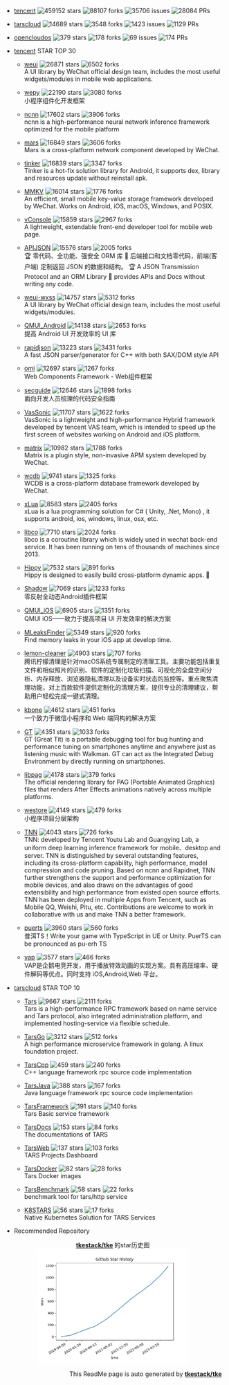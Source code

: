 
+ [tencent](https://github.com/tencent)
![459152 stars](https://img.shields.io/badge/Stars-459152-green)
![88107 forks](https://img.shields.io/badge/Forks-88107-green)
![35706 issues](https://img.shields.io/badge/Issues-35706-green)
![28084 PRs](https://img.shields.io/badge/PRs-28084-green)

+ [tarscloud](https://github.com/tarscloud)
![14689 stars](https://img.shields.io/badge/Stars-14689-green)
![3548 forks](https://img.shields.io/badge/Forks-3548-green)
![1423 issues](https://img.shields.io/badge/Issues-1423-green)
![1129 PRs](https://img.shields.io/badge/PRs-1129-green)

+ [opencloudos](https://github.com/opencloudos)
![379 stars](https://img.shields.io/badge/Stars-379-green)
![178 forks](https://img.shields.io/badge/Forks-178-green)
![69 issues](https://img.shields.io/badge/Issues-69-green)
![174 PRs](https://img.shields.io/badge/PRs-174-green)



+ [tencent](https://github.com/tencent) STAR TOP 30
    
    + [weui](https://github.com/tencent/weui) 
    ![26871 stars](https://img.shields.io/badge/Stars-26871-green)
    ![6502 forks](https://img.shields.io/badge/Forks-6502-green)  
    A UI library by WeChat official design team, includes the most useful widgets/modules in mobile web applications.
    
    + [wepy](https://github.com/tencent/wepy) 
    ![22190 stars](https://img.shields.io/badge/Stars-22190-green)
    ![3080 forks](https://img.shields.io/badge/Forks-3080-green)  
    小程序组件化开发框架
    
    + [ncnn](https://github.com/tencent/ncnn) 
    ![17602 stars](https://img.shields.io/badge/Stars-17602-green)
    ![3906 forks](https://img.shields.io/badge/Forks-3906-green)  
    ncnn is a high-performance neural network inference framework optimized for the mobile platform
    
    + [mars](https://github.com/tencent/mars) 
    ![16849 stars](https://img.shields.io/badge/Stars-16849-green)
    ![3606 forks](https://img.shields.io/badge/Forks-3606-green)  
    Mars is a cross-platform network component  developed by WeChat.
    
    + [tinker](https://github.com/tencent/tinker) 
    ![16839 stars](https://img.shields.io/badge/Stars-16839-green)
    ![3347 forks](https://img.shields.io/badge/Forks-3347-green)  
    Tinker is a hot-fix solution library for Android, it supports dex, library and resources update without reinstall apk.
    
    + [MMKV](https://github.com/tencent/MMKV) 
    ![16014 stars](https://img.shields.io/badge/Stars-16014-green)
    ![1776 forks](https://img.shields.io/badge/Forks-1776-green)  
    An efficient, small mobile key-value storage framework developed by WeChat. Works on Android, iOS, macOS, Windows, and POSIX.
    
    + [vConsole](https://github.com/tencent/vConsole) 
    ![15859 stars](https://img.shields.io/badge/Stars-15859-green)
    ![2967 forks](https://img.shields.io/badge/Forks-2967-green)  
    A lightweight, extendable front-end developer tool for mobile web page.
    
    + [APIJSON](https://github.com/tencent/APIJSON) 
    ![15576 stars](https://img.shields.io/badge/Stars-15576-green)
    ![2005 forks](https://img.shields.io/badge/Forks-2005-green)  
    🏆 零代码、全功能、强安全 ORM 库 🚀 后端接口和文档零代码，前端(客户端) 定制返回 JSON 的数据和结构。 🏆 A JSON Transmission Protocol and an ORM Library 🚀  provides APIs and Docs without writing any code.
    
    + [weui-wxss](https://github.com/tencent/weui-wxss) 
    ![14757 stars](https://img.shields.io/badge/Stars-14757-green)
    ![5312 forks](https://img.shields.io/badge/Forks-5312-green)  
    A UI library by WeChat official design team, includes the most useful widgets/modules.
    
    + [QMUI_Android](https://github.com/tencent/QMUI_Android) 
    ![14138 stars](https://img.shields.io/badge/Stars-14138-green)
    ![2653 forks](https://img.shields.io/badge/Forks-2653-green)  
    提高 Android UI 开发效率的 UI 库
    
    + [rapidjson](https://github.com/tencent/rapidjson) 
    ![13223 stars](https://img.shields.io/badge/Stars-13223-green)
    ![3431 forks](https://img.shields.io/badge/Forks-3431-green)  
    A fast JSON parser/generator for C++ with both SAX/DOM style API
    
    + [omi](https://github.com/tencent/omi) 
    ![12697 stars](https://img.shields.io/badge/Stars-12697-green)
    ![1267 forks](https://img.shields.io/badge/Forks-1267-green)  
    Web Components Framework - Web组件框架
    
    + [secguide](https://github.com/tencent/secguide) 
    ![12646 stars](https://img.shields.io/badge/Stars-12646-green)
    ![1898 forks](https://img.shields.io/badge/Forks-1898-green)  
    面向开发人员梳理的代码安全指南
    
    + [VasSonic](https://github.com/tencent/VasSonic) 
    ![11707 stars](https://img.shields.io/badge/Stars-11707-green)
    ![1622 forks](https://img.shields.io/badge/Forks-1622-green)  
    VasSonic is a lightweight and high-performance Hybrid framework developed by tencent VAS team, which is intended to speed up the first screen of websites working on Android and iOS platform. 
    
    + [matrix](https://github.com/tencent/matrix) 
    ![10982 stars](https://img.shields.io/badge/Stars-10982-green)
    ![1788 forks](https://img.shields.io/badge/Forks-1788-green)  
    Matrix is a plugin style, non-invasive APM system developed by WeChat.
    
    + [wcdb](https://github.com/tencent/wcdb) 
    ![9741 stars](https://img.shields.io/badge/Stars-9741-green)
    ![1325 forks](https://img.shields.io/badge/Forks-1325-green)  
    WCDB is a cross-platform database framework developed by WeChat.
    
    + [xLua](https://github.com/tencent/xLua) 
    ![8583 stars](https://img.shields.io/badge/Stars-8583-green)
    ![2405 forks](https://img.shields.io/badge/Forks-2405-green)  
    xLua is a lua programming solution for  C# ( Unity, .Net, Mono) , it supports android, ios, windows, linux, osx, etc.
    
    + [libco](https://github.com/tencent/libco) 
    ![7710 stars](https://img.shields.io/badge/Stars-7710-green)
    ![2024 forks](https://img.shields.io/badge/Forks-2024-green)  
    libco is a coroutine library which is widely used in wechat  back-end service. It has been running on tens of thousands of machines since 2013.
    
    + [Hippy](https://github.com/tencent/Hippy) 
    ![7532 stars](https://img.shields.io/badge/Stars-7532-green)
    ![891 forks](https://img.shields.io/badge/Forks-891-green)  
    Hippy is designed to easily build cross-platform dynamic apps. 👏
    
    + [Shadow](https://github.com/tencent/Shadow) 
    ![7069 stars](https://img.shields.io/badge/Stars-7069-green)
    ![1233 forks](https://img.shields.io/badge/Forks-1233-green)  
    零反射全动态Android插件框架
    
    + [QMUI_iOS](https://github.com/tencent/QMUI_iOS) 
    ![6905 stars](https://img.shields.io/badge/Stars-6905-green)
    ![1351 forks](https://img.shields.io/badge/Forks-1351-green)  
    QMUI iOS——致力于提高项目 UI 开发效率的解决方案
    
    + [MLeaksFinder](https://github.com/tencent/MLeaksFinder) 
    ![5349 stars](https://img.shields.io/badge/Stars-5349-green)
    ![920 forks](https://img.shields.io/badge/Forks-920-green)  
    Find memory leaks in your iOS app at develop time.
    
    + [lemon-cleaner](https://github.com/tencent/lemon-cleaner) 
    ![4903 stars](https://img.shields.io/badge/Stars-4903-green)
    ![707 forks](https://img.shields.io/badge/Forks-707-green)  
    腾讯柠檬清理是针对macOS系统专属制定的清理工具。主要功能包括重复文件和相似照片的识别、软件的定制化垃圾扫描、可视化的全盘空间分析、内存释放、浏览器隐私清理以及设备实时状态的监控等。重点聚焦清理功能，对上百款软件提供定制化的清理方案，提供专业的清理建议，帮助用户轻松完成一键式清理。
    
    + [kbone](https://github.com/tencent/kbone) 
    ![4612 stars](https://img.shields.io/badge/Stars-4612-green)
    ![451 forks](https://img.shields.io/badge/Forks-451-green)  
    一个致力于微信小程序和 Web 端同构的解决方案
    
    + [GT](https://github.com/tencent/GT) 
    ![4351 stars](https://img.shields.io/badge/Stars-4351-green)
    ![1033 forks](https://img.shields.io/badge/Forks-1033-green)  
    GT (Great Tit) is a portable debugging tool for bug hunting and performance tuning on smartphones anytime and anywhere just as listening music with Walkman. GT can act as the Integrated Debug Environment by directly running on smartphones.
    
    + [libpag](https://github.com/tencent/libpag) 
    ![4178 stars](https://img.shields.io/badge/Stars-4178-green)
    ![379 forks](https://img.shields.io/badge/Forks-379-green)  
    The official rendering library for PAG (Portable Animated Graphics) files that renders After Effects animations natively across multiple platforms.
    
    + [westore](https://github.com/tencent/westore) 
    ![4149 stars](https://img.shields.io/badge/Stars-4149-green)
    ![479 forks](https://img.shields.io/badge/Forks-479-green)  
    小程序项目分层架构
    
    + [TNN](https://github.com/tencent/TNN) 
    ![4043 stars](https://img.shields.io/badge/Stars-4043-green)
    ![726 forks](https://img.shields.io/badge/Forks-726-green)  
    TNN: developed by Tencent Youtu Lab and Guangying Lab, a uniform deep learning inference framework for mobile、desktop and server. TNN is distinguished by several outstanding features, including its cross-platform capability, high performance, model compression and code pruning. Based on ncnn and Rapidnet, TNN further strengthens the support and performance optimization for mobile devices, and also draws on the advantages of good extensibility and high performance from existed open source efforts. TNN has been deployed in multiple Apps from Tencent, such as Mobile QQ, Weishi, Pitu, etc. Contributions are welcome to work in collaborative with us and make TNN a better framework. 
    
    + [puerts](https://github.com/tencent/puerts) 
    ![3960 stars](https://img.shields.io/badge/Stars-3960-green)
    ![560 forks](https://img.shields.io/badge/Forks-560-green)  
    普洱TS！Write your game with TypeScript in UE or Unity. PuerTS can be pronounced as pu-erh TS
    
    + [vap](https://github.com/tencent/vap) 
    ![3577 stars](https://img.shields.io/badge/Stars-3577-green)
    ![466 forks](https://img.shields.io/badge/Forks-466-green)  
    VAP是企鹅电竞开发，用于播放特效动画的实现方案。具有高压缩率、硬件解码等优点。同时支持 iOS,Android,Web 平台。
    

+ [tarscloud](https://github.com/tarscloud) STAR TOP 10
    
    + [Tars](https://github.com/tarscloud/Tars) 
    ![9667 stars](https://img.shields.io/badge/Stars-9667-green)
    ![2111 forks](https://img.shields.io/badge/Forks-2111-green)  
    Tars is a high-performance RPC framework based on name service and Tars protocol, also integrated administration platform, and implemented hosting-service via flexible schedule.
    
    + [TarsGo](https://github.com/tarscloud/TarsGo) 
    ![3212 stars](https://img.shields.io/badge/Stars-3212-green)
    ![512 forks](https://img.shields.io/badge/Forks-512-green)  
    A  high performance microservice  framework  in golang. A linux foundation project.
    
    + [TarsCpp](https://github.com/tarscloud/TarsCpp) 
    ![459 stars](https://img.shields.io/badge/Stars-459-green)
    ![240 forks](https://img.shields.io/badge/Forks-240-green)  
    C++ language framework rpc source code implementation
    
    + [TarsJava](https://github.com/tarscloud/TarsJava) 
    ![388 stars](https://img.shields.io/badge/Stars-388-green)
    ![167 forks](https://img.shields.io/badge/Forks-167-green)  
    Java language framework rpc source code implementation
    
    + [TarsFramework](https://github.com/tarscloud/TarsFramework) 
    ![191 stars](https://img.shields.io/badge/Stars-191-green)
    ![140 forks](https://img.shields.io/badge/Forks-140-green)  
    Tars Basic service framework
    
    + [TarsDocs](https://github.com/tarscloud/TarsDocs) 
    ![153 stars](https://img.shields.io/badge/Stars-153-green)
    ![84 forks](https://img.shields.io/badge/Forks-84-green)  
    The documentations of TARS
    
    + [TarsWeb](https://github.com/tarscloud/TarsWeb) 
    ![137 stars](https://img.shields.io/badge/Stars-137-green)
    ![103 forks](https://img.shields.io/badge/Forks-103-green)  
    TARS Projects Dashboard
    
    + [TarsDocker](https://github.com/tarscloud/TarsDocker) 
    ![82 stars](https://img.shields.io/badge/Stars-82-green)
    ![28 forks](https://img.shields.io/badge/Forks-28-green)  
    Tars Docker  images
    
    + [TarsBenchmark](https://github.com/tarscloud/TarsBenchmark) 
    ![58 stars](https://img.shields.io/badge/Stars-58-green)
    ![22 forks](https://img.shields.io/badge/Forks-22-green)  
    benchmark tool for tars/http service
    
    + [K8STARS](https://github.com/tarscloud/K8STARS) 
    ![56 stars](https://img.shields.io/badge/Stars-56-green)
    ![17 forks](https://img.shields.io/badge/Forks-17-green)  
    Native Kubernetes  Solution for TARS Services
    


+ Recommended Repository  
<p align="center">
      <strong>
        <a href="https://github.com/tkestack/tke" target="_blank">tkestack/tke</a>
      </strong>  的star历史图
  <br>
  <img src="https://raw.githubusercontent.com/ButterAndButterfly/GithubTools/master/data/stars_history.jpg" width="350px"></img>    
</p>

<p align="right">
      This ReadMe page is auto generated by 
      <strong>
        <a href="https://github.com/tkestack/tke" target="_blank">tkestack/tke</a><br>
      </strong>   
</p>